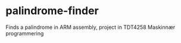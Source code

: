 # palindrome-finder
Finds a palindrome in ARM assembly, project in TDT4258 Maskinnær programmering 

